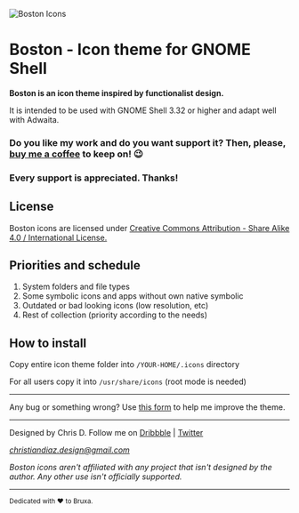 ![Boston Icons](https://github.com/heychrisd/Boston-Icons/blob/master/Boston-Icons-Preview.png)

# Boston - Icon theme for GNOME Shell

**Boston is an icon theme inspired by functionalist design.**

It is intended to be used with GNOME Shell 3.32 or higher and adapt well with Adwaita.

### Do you like my work and do you want support it? Then, please, [buy me a coffee](https://www.paypal.me/ChrisDiaz)  to keep on! :wink:
 
### Every support is appreciated. Thanks!

## License

Boston icons are licensed under [Creative Commons Attribution - Share Alike 4.0 / International License. ](https://creativecommons.org/licenses/by-sa/4.0/legalcode) 

## Priorities and schedule

1. System folders and file types
2. Some symbolic icons and apps without own native symbolic
3. Outdated or bad looking icons (low resolution, etc)
4. Rest of collection (priority according to the needs)

## How to install

Copy entire icon theme folder into `/YOUR-HOME/.icons` directory

For all users copy it into `/usr/share/icons` (root mode is needed)

---

Any bug or something wrong? Use [this form](https://goo.gl/forms/dMcFc2rMjI0fhFxu2) to help me improve the theme.

---

Designed by Chris D. Follow me on [Dribbble](https://dribbble.com/chrisdiaz) | [Twitter](https://twitter.com/hey_chris_d)

*christiandiaz.design@gmail.com*

*Boston icons aren't affiliated with any project that isn't designed by the author.
Any other use isn't officially supported.*

---

<sub>Dedicated with :heart: to Bruxa.<sub>

